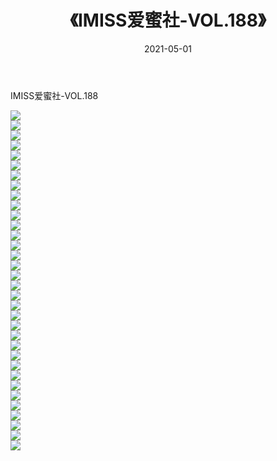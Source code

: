 ﻿---
layout: post
title:  《IMISS爱蜜社-VOL.188》
date:   2021-05-01
img: http://img.660000.xyz/Sharelink/网络美图/2021/IMISS爱蜜社-VOL.188/000.jpg
categories: [美女, 清纯, 唯美]
---

IMISS爱蜜社-VOL.188

  ![](http://img.660000.xyz/Sharelink/网络美图/2021/IMISS爱蜜社-VOL.188/001.jpg) <br> ![](http://img.660000.xyz/Sharelink/网络美图/2021/IMISS爱蜜社-VOL.188/002.jpg) <br> ![](http://img.660000.xyz/Sharelink/网络美图/2021/IMISS爱蜜社-VOL.188/003.jpg) <br> ![](http://img.660000.xyz/Sharelink/网络美图/2021/IMISS爱蜜社-VOL.188/004.jpg) <br> ![](http://img.660000.xyz/Sharelink/网络美图/2021/IMISS爱蜜社-VOL.188/005.jpg) <br> ![](http://img.660000.xyz/Sharelink/网络美图/2021/IMISS爱蜜社-VOL.188/006.jpg) <br> ![](http://img.660000.xyz/Sharelink/网络美图/2021/IMISS爱蜜社-VOL.188/007.jpg) <br> ![](http://img.660000.xyz/Sharelink/网络美图/2021/IMISS爱蜜社-VOL.188/008.jpg) <br> ![](http://img.660000.xyz/Sharelink/网络美图/2021/IMISS爱蜜社-VOL.188/009.jpg) <br> ![](http://img.660000.xyz/Sharelink/网络美图/2021/IMISS爱蜜社-VOL.188/010.jpg) <br> ![](http://img.660000.xyz/Sharelink/网络美图/2021/IMISS爱蜜社-VOL.188/011.jpg) <br> ![](http://img.660000.xyz/Sharelink/网络美图/2021/IMISS爱蜜社-VOL.188/012.jpg) <br> ![](http://img.660000.xyz/Sharelink/网络美图/2021/IMISS爱蜜社-VOL.188/013.jpg) <br> ![](http://img.660000.xyz/Sharelink/网络美图/2021/IMISS爱蜜社-VOL.188/014.jpg) <br> ![](http://img.660000.xyz/Sharelink/网络美图/2021/IMISS爱蜜社-VOL.188/015.jpg) <br> ![](http://img.660000.xyz/Sharelink/网络美图/2021/IMISS爱蜜社-VOL.188/016.jpg) <br> ![](http://img.660000.xyz/Sharelink/网络美图/2021/IMISS爱蜜社-VOL.188/017.jpg) <br> ![](http://img.660000.xyz/Sharelink/网络美图/2021/IMISS爱蜜社-VOL.188/018.jpg) <br> ![](http://img.660000.xyz/Sharelink/网络美图/2021/IMISS爱蜜社-VOL.188/019.jpg) <br> ![](http://img.660000.xyz/Sharelink/网络美图/2021/IMISS爱蜜社-VOL.188/020.jpg) <br> ![](http://img.660000.xyz/Sharelink/网络美图/2021/IMISS爱蜜社-VOL.188/021.jpg) <br> ![](http://img.660000.xyz/Sharelink/网络美图/2021/IMISS爱蜜社-VOL.188/022.jpg) <br> ![](http://img.660000.xyz/Sharelink/网络美图/2021/IMISS爱蜜社-VOL.188/023.jpg) <br> ![](http://img.660000.xyz/Sharelink/网络美图/2021/IMISS爱蜜社-VOL.188/024.jpg) <br> ![](http://img.660000.xyz/Sharelink/网络美图/2021/IMISS爱蜜社-VOL.188/025.jpg) <br> ![](http://img.660000.xyz/Sharelink/网络美图/2021/IMISS爱蜜社-VOL.188/026.jpg) <br> ![](http://img.660000.xyz/Sharelink/网络美图/2021/IMISS爱蜜社-VOL.188/027.jpg) <br> ![](http://img.660000.xyz/Sharelink/网络美图/2021/IMISS爱蜜社-VOL.188/028.jpg) <br> ![](http://img.660000.xyz/Sharelink/网络美图/2021/IMISS爱蜜社-VOL.188/029.jpg) <br> ![](http://img.660000.xyz/Sharelink/网络美图/2021/IMISS爱蜜社-VOL.188/030.jpg) <br> ![](http://img.660000.xyz/Sharelink/网络美图/2021/IMISS爱蜜社-VOL.188/031.jpg) <br> ![](http://img.660000.xyz/Sharelink/网络美图/2021/IMISS爱蜜社-VOL.188/032.jpg) <br> ![](http://img.660000.xyz/Sharelink/网络美图/2021/IMISS爱蜜社-VOL.188/033.jpg) <br> ![](http://img.660000.xyz/Sharelink/网络美图/2021/IMISS爱蜜社-VOL.188/034.jpg) <br>